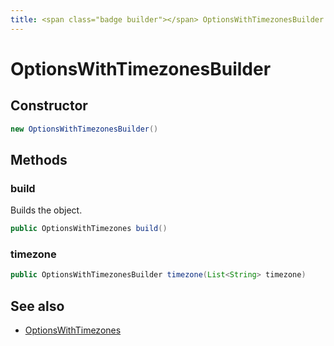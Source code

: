 ```yaml
---
title: <span class="badge builder"></span> OptionsWithTimezonesBuilder
---
```

# <span class="badge builder"></span> OptionsWithTimezonesBuilder

## Constructor

```java
new OptionsWithTimezonesBuilder()
```
## Methods

### <span class="badge object-method"></span> build

Builds the object.

```java
public OptionsWithTimezones build()
```

### <span class="badge object-method"></span> timezone

```java
public OptionsWithTimezonesBuilder timezone(List<String> timezone)
```

## See also

 * <span class="badge object-type-class"></span> [OptionsWithTimezones](./object-OptionsWithTimezones.md)
